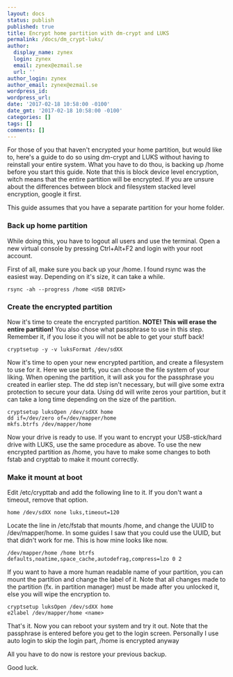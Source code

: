 ```yaml
---
layout: docs
status: publish
published: true
title: Encrypt home partition with dm-crypt and LUKS
permalink: /docs/dm_crypt-luks/
author:
  display_name: zynex
  login: zynex
  email: zynex@ezmail.se
  url: ''
author_login: zynex
author_email: zynex@ezmail.se
wordpress_id: 
wordpress_url: 
date: '2017-02-18 10:58:00 -0100'
date_gmt: '2017-02-18 10:58:00 -0100'
categories: []
tags: []
comments: []
---
```

For those of you that haven't encrypted your home partition, but would like to, here's a guide to do so using dm-crypt and LUKS without having to reinstall your entire system. What you have to do thou, is backing up /home before you start this guide. Note that this is block device level encryption, witch means that the entire partition will be encrypted. If you are unsure about the differences between block and filesystem stacked level encryption, google it first.

This guide assumes that you have a separate partition for your home folder.

### Back up home partition

While doing this, you have to logout all users and use the terminal. Open a new virtual console by pressing Ctrl+Alt+F2 and login with your root account.

First of all, make sure you back up your /home. I found rsync was the easiest way. Depending on it's size, it can take a while.
```
rsync -ah --progress /home <USB DRIVE>
```

### Create the encrypted partition

Now it's time to create the encrypted partition. **NOTE! This will erase the entire partition!** You also chose what passphrase to use in this step. Remember it, if you lose it you will not be able to get your stuff back!
```
cryptsetup -y -v luksFormat /dev/sdXX
```

Now it's time to open your new encrypted partition, and create a filesystem to use for it. Here we use btrfs, you can choose the file system of your liking. When opening the partition, it will ask you for the passphrase you created in earlier step. The dd step isn't necessary, but will give some extra protection to secure your data. Using dd will write zeros your partition, but it can take a long time depending on the size of the partition.
```
cryptsetup luksOpen /dev/sdXX home
dd if=/dev/zero of=/dev/mapper/home
mkfs.btrfs /dev/mapper/home
```

Now your drive is ready to use. If you want to encrypt your USB-stick/hard drive with LUKS, use the same procedure as above. To use the new encrypted partition as /home, you have to make some changes to both fstab and crypttab to make it mount correctly.

### Make it mount at boot

Edit /etc/crypttab and add the following line to it. If you don't want a timeout, remove that option.
```
home /dev/sdXX none luks,timeout=120
```

Locate the line in /etc/fstab that mounts /home, and change the UUID to /dev/mapper/home. In some guides I saw that you could use the UUID, but that didn't work for me. This is how mine looks like now.
```
/dev/mapper/home /home btrfs defaults,noatime,space_cache,autodefrag,compress=lzo 0 2
```

If you want to have a more human readable name of your partition, you can mount the partition and change the label of it. Note that all changes made to the partition (fx. in partition manager) must be made after you unlocked it, else you will wipe the encryption to.
```
cryptsetup luksOpen /dev/sdXX home
e2label /dev/mapper/home <name>
```

That's it. Now you can reboot your system and try it out. Note that the passphrase is entered before you get to the login screen. Personally I use auto login to skip the login part, /home is encrypted anyway 

All you have to do now is restore your previous backup.

Good luck.
